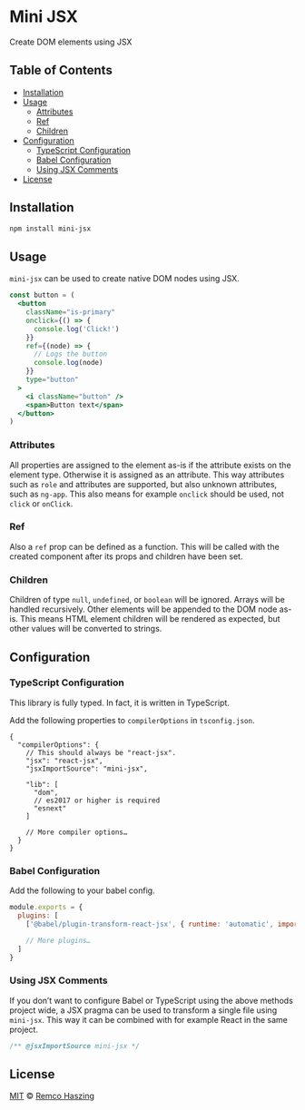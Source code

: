 # Mini JSX

Create DOM elements using JSX

## Table of Contents

- [Installation](#installation)
- [Usage](#usage)
  - [Attributes](#attributes)
  - [Ref](#ref)
  - [Children](#children)
- [Configuration](#configuration)
  - [TypeScript Configuration](#typescript-configuration)
  - [Babel Configuration](#babel-configuration)
  - [Using JSX Comments](#using-jsx-comments)
- [License](#license)

## Installation

```sh
npm install mini-jsx
```

## Usage

`mini-jsx` can be used to create native DOM nodes using JSX.

```jsx
const button = (
  <button
    className="is-primary"
    onclick={() => {
      console.log('Click!')
    }}
    ref={(node) => {
      // Logs the button
      console.log(node)
    }}
    type="button"
  >
    <i className="button" />
    <span>Button text</span>
  </button>
)
```

### Attributes

All properties are assigned to the element as-is if the attribute exists on the element type.
Otherwise it is assigned as an attribute. This way attributes such as `role` and attributes are
supported, but also unknown attributes, such as `ng-app`. This also means for example `onclick`
should be used, not `click` or `onClick`.

### Ref

Also a `ref` prop can be defined as a function. This will be called with the created component after
its props and children have been set.

### Children

Children of type `null`, `undefined`, or `boolean` will be ignored. Arrays will be handled
recursively. Other elements will be appended to the DOM node as-is. This means HTML element children
will be rendered as expected, but other values will be converted to strings.

## Configuration

### TypeScript Configuration

This library is fully typed. In fact, it is written in TypeScript.

Add the following properties to `compilerOptions` in `tsconfig.json`.

```jsonc
{
  "compilerOptions": {
    // This should always be "react-jsx".
    "jsx": "react-jsx",
    "jsxImportSource": "mini-jsx",

    "lib": [
      "dom",
      // es2017 or higher is required
      "esnext"
    ]

    // More compiler options…
  }
}
```

### Babel Configuration

Add the following to your babel config.

```js
module.exports = {
  plugins: [
    ['@babel/plugin-transform-react-jsx', { runtime: 'automatic', importSource: 'mini-jsx' }]

    // More plugins…
  ]
}
```

### Using JSX Comments

If you don’t want to configure Babel or TypeScript using the above methods project wide, a JSX
pragma can be used to transform a single file using `mini-jsx`. This way it can be combined with for
example React in the same project.

```js
/** @jsxImportSource mini-jsx */
```

## License

[MIT](./LICENSE.md) © [Remco Haszing](https://github.com/remcohaszing)
